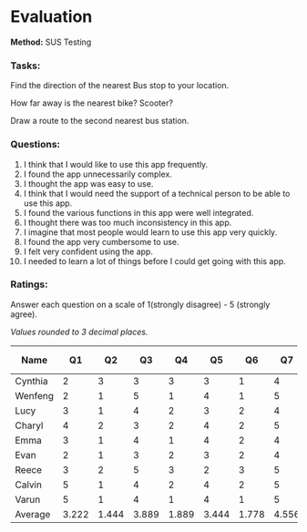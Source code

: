 # Evaluation

**Method:** SUS Testing

### Tasks:

Find the direction of the nearest Bus stop to your location.

How far away is the nearest bike? Scooter?

Draw a route to the second nearest bus station.

### Questions:

1. I think that I would like to use this app frequently.
2. I found the app unnecessarily complex.
3. I thought the app was easy to use.
4. I think that I would need the support of a technical person to be able to use this app.
5. I found the various functions in this app were well integrated.
6. I thought there was too much inconsistency in this app.
7. I imagine that most people would learn to use this app very quickly.
8. I found the app very cumbersome to use.
9. I felt very confident using the app.
10. I needed to learn a lot of things before I could get going with this app.

### Ratings:
Answer each question on a scale of 1(strongly disagree) - 5 (strongly agree).

*Values rounded to 3 decimal places.*

| Name | Q1 | Q2 | Q3 | Q4 | Q5 | Q6 | Q7 | Q8 | Q9 | Q10 | Score | Learnability | Usability (rounded) |
| --- | --- | --- | --- | --- | --- | --- | --- | --- | --- | --- | --- | --- | --- |
| Cynthia | 2 | 3 | 3 | 3 | 3 | 1 | 4 | 2 | 3 | 2 | 60 | 62.5 | 59.375 |
| Wenfeng | 2 | 1 | 5 | 1 | 4 | 1 | 5 | 1 | 4 | 2 | 85 | 87.5 | 84.375 |
| Lucy | 3 | 1 | 4 | 2 | 3 | 2 | 4 | 1 | 1 | 2 | 67.5 | 75 | 65.625 |
| Charyl | 4 | 2 | 3 | 2 | 4 | 2 | 5 | 1 | 4 | 1 | 80 | 87.5 | 78.125 |
| Emma | 3 | 1 | 4 | 1 | 4 | 2 | 4 | 2 | 3 | 1 | 77.5 | 100 | 71.875 |
| Evan | 2 | 1 | 3 | 2 | 3 | 2 | 4 | 3 | 2 | 2 | 60 | 75 | 56.25 |
| Reece | 3 | 2 | 5 | 3 | 2 | 3 | 5 | 2 | 2 | 2 | 62.5 | 62.5 | 62.5 |
| Calvin | 5 | 1 | 4 | 2 | 4 | 2 | 5 | 1 | 5 | 1 | 90 | 87.5 | 90.625 |
| Varun | 5 | 1 | 4 | 1 | 4 | 1 | 5 | 2 | 5 | 1 | 92.5 | 100 | 90.625 |
| Average | 3.222 | 1.444 | 3.889 | 1.889 | 3.444 | 1.778 | 4.556 | 1.667 | 3.222 | 1.556 | 75 | 81.944 | 73.264 |






